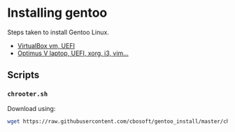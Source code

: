 # Installing gentoo

Steps taken to install Gentoo Linux.

 - [VirtualBox vm, UEFI](virtualbox_vm_uefi.md)
 - [Optimus V laptop, UEFI, xorg, i3, vim...](optimusv_uefi_xorg.md)

## Scripts

### `chrooter.sh`

Download using:

```bash
wget https://raw.githubusercontent.com/cbosoft/gentoo_install/master/chrooter.sh
```

